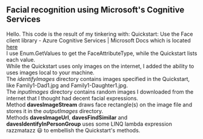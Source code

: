 ## Facial recognition using Microsoft's Cognitive Services
Hello.  This code is the result of my tinkering with: 
Quickstart: Use the Face client library - Azure Cognitive Services | Microsoft Docs
which is located [here](https://docs.microsoft.com/en-us/azure/cognitive-services/Face/Quickstarts/client-libraries?pivots=programming-language-csharp&tabs=visual-studio)
<br/>I use Enum.GetValues to get the FaceAttributeType, while the Quickstart lists each value.<br/>
While the Quickstart uses only images on the internet, I added the ability to uses images local to your machine.<br/>
The _identifyImages_ directory contains images specified in the Quickstart, like Family1-Dad1.jpg and Family1-Daughter1.jpg.<br/>
The *inputImages* directory contains random images I downloaded from the internet that I thought had decent facial expressions.<br/>
Method **davesImageStream** draws face rectangle(s) on the image file and stores it in the _outputImages_ directory.<br/>
Methods **davesImageUrl**, **davesFindSimilar** and **davesIdentifyInPersonGroup** uses some LINQ lambda expression razzmatazz :smiley: to embellish the Quickstart's methods. 

